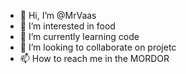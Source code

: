 - 👋 Hi, I’m @MrVaas
- 👀 I’m interested in food
- 🌱 I’m currently learning code
- 💞️ I’m looking to collaborate on projetc
- 📫 How to reach me in the MORDOR

<!---
MrVaas/MrVaas is a ✨ special ✨ repository because its `README.md` (this file) appears on your GitHub profile.
You can click the Preview link to take a look at your changes.
--->
